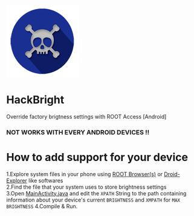 ![Alt text](https://raw.githubusercontent.com/ExploiTR/HackBright/master/app/src/main/res/drawable/ic_launcher.png)
# HackBright
Override factory brigtness settings with ROOT Access [Android]

### NOT WORKS WITH EVERY ANDROID DEVICES !! 

# How to add support for your device
1.Explore system files in your phone using [ROOT Browser(s)](https://play.google.com/store/search?q=root%20browser&c=apps&hl=en) or [Droid-Explorer](http://de.bit13.com/) like softwares  
2.Find the file that your system uses to store brightness settings  
3.Open [MainActivity.java](https://github.com/ExploiTR/HackBright/blob/master/app/src/main/java/app/exploitr/hackbright/MainActivity.java) and edit the `XPATH` String to the path containing information about your device's current `BRIGHTNESS` and `XMPATH` for `MAX BRIGHTNESS` 
  4.Compile & Run.
